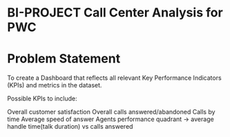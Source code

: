 # BI-PROJECT Call Center Analysis for PWC

# Problem Statement

To create a Dashboard that reflects all relevant Key Performance Indicators (KPIs) and metrics in the dataset.

Possible KPIs to include:

Overall customer satisfaction
Overall calls answered/abandoned
Calls by time
Average speed of answer
Agents performance quadrant -> average handle time(talk duration) vs calls answered

